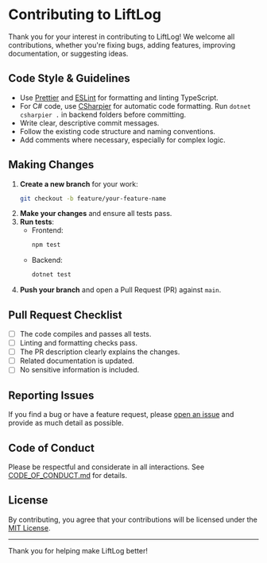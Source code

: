 # Contributing to LiftLog

Thank you for your interest in contributing to LiftLog! We welcome all contributions, whether you're fixing bugs, adding features, improving documentation, or suggesting ideas.

## Code Style & Guidelines

- Use [Prettier](https://prettier.io/) and [ESLint](https://eslint.org/) for formatting and linting TypeScript.
- For C# code, use [CSharpier](https://csharpier.com/) for automatic code formatting. Run `dotnet csharpier .` in backend folders before committing.
- Write clear, descriptive commit messages.
- Follow the existing code structure and naming conventions.
- Add comments where necessary, especially for complex logic.

## Making Changes

1. **Create a new branch** for your work:
   ```sh
   git checkout -b feature/your-feature-name
   ```
2. **Make your changes** and ensure all tests pass.
3. **Run tests**:
   - Frontend:
     ```sh
     npm test
     ```
   - Backend:
     ```sh
     dotnet test
     ```
4. **Push your branch** and open a Pull Request (PR) against `main`.

## Pull Request Checklist

- [ ] The code compiles and passes all tests.
- [ ] Linting and formatting checks pass.
- [ ] The PR description clearly explains the changes.
- [ ] Related documentation is updated.
- [ ] No sensitive information is included.

## Reporting Issues

If you find a bug or have a feature request, please [open an issue](https://github.com/LiamMorrow/LiftLog/issues) and provide as much detail as possible.

## Code of Conduct

Please be respectful and considerate in all interactions. See [CODE_OF_CONDUCT.md](CODE_OF_CONDUCT.md) for details.

## License

By contributing, you agree that your contributions will be licensed under the [MIT License](LICENSE).

---

Thank you for helping make LiftLog better!
